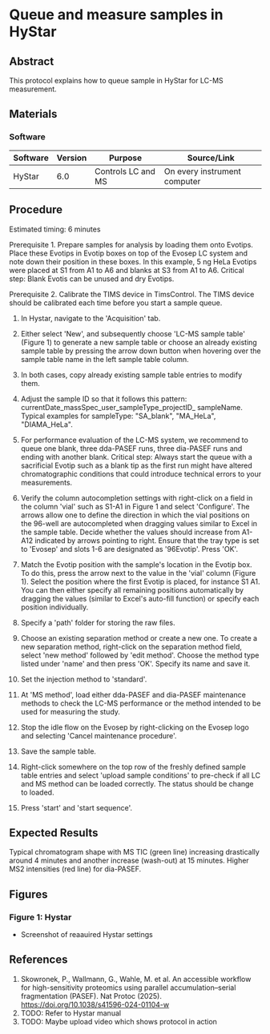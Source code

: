 # Queue and measure samples in HyStar


## Abstract
This protocol explains how to queue sample in HyStar for LC-MS measurement.


## Materials

### Software

| Software | Version | Purpose | Source/Link |
|----------|---------|---------|------------|
| HyStar | 6.0 | Controls LC and MS | On every instrument computer |


## Procedure
Estimated timing: 6 minutes

Prerequisite 1. Prepare samples for analysis by loading them onto Evotips. Place these Evotips in Evotip boxes on top of the Evosep LC system and note down their position in these boxes. In this example, 5 ng HeLa Evotips were placed at S1 from A1 to A6 and blanks at S3 from A1 to A6.
   Critical step: Blank Evotis can be unused and dry Evotips.

Prerequisite 2. Calibrate the TIMS device in TimsControl. The TIMS device should be calibrated each time before you start a sample queue.

1. In Hystar, navigate to the 'Acquisition' tab.

2. Either select 'New', and subsequently choose 'LC-MS sample table' (Figure 1) to generate a new sample table or choose an already existing sample table by pressing the arrow down button when hovering over the sample table name in the left sample table column.

3. In both cases, copy already existing sample table entries to modify them.

4. Adjust the sample ID so that it follows this pattern: currentDate_massSpec_user_sampleType_projectID_ sampleName. Typical examples for sampleType: "SA_blank", "MA_HeLa", "DIAMA_HeLa".

5. For performance evaluation of the LC-MS system, we recommend to queue one blank, three dda-PASEF runs, three dia-PASEF runs and ending with another blank. 
    Critical step: Always start the queue with a sacrificial Evotip such as a blank tip as the first run might have altered chromatographic conditions that could introduce technical errors to your measurements.

6. Verify the column autocompletion settings with right-click on a field in the column 'vial' such as S1-A1 in Figure 1 and select 'Configure'. The arrows allow one to define the direction in which the vial positions on the 96-well are autocompleted when dragging values similar to Excel in the sample table. Decide whether the values should increase from A1-A12 indicated by arrows pointing to right. Ensure that the tray type is set to 'Evosep' and slots 1-6 are designated as '96Evotip'. Press 'OK'.

7. Match the Evotip position with the sample's location in the Evotip box. To do this, press the arrow next to the value in the 'vial' column (Figure 1). Select the position where the first Evotip is placed, for instance S1 A1. You can then either specify all remaining positions automatically by dragging the values (similar to Excel's auto-fill function) or specify each position individually.

8. Specify a 'path' folder for storing the raw files.

9. Choose an existing separation method or create a new one. To create a new separation method, right-click on the separation method field, select 'new method' followed by 'edit method'. Choose the method type listed under 'name' and then press 'OK'. Specify its name and save it.

10. Set the injection method to 'standard'.

11. At 'MS method', load either dda-PASEF and dia-PASEF maintenance methods to check the LC-MS performance or the method intended to be used for measuring the study.

12. Stop the idle flow on the Evosep by right-clicking on the Evosep logo and selecting 'Cancel maintenance procedure'.

13. Save the sample table. 

14. Right-click somewhere on the top row of the freshly defined sample table entries and select 'upload sample conditions' to pre-check if all LC and MS method can be loaded correctly. The status should be change to loaded.

15. Press 'start' and 'start sequence'.


## Expected Results
Typical chromatogram shape with MS TIC (green line) increasing drastically around 4 minutes and another increase (wash-out) at 15 minutes. Higher MS2 intensities (red line) for dia-PASEF.


## Figures

### Figure 1: Hystar
- Screenshot of reaauired Hystar settings


## References
1. Skowronek, P., Wallmann, G., Wahle, M. et al. An accessible workflow for high-sensitivity proteomics using parallel accumulation–serial fragmentation (PASEF). Nat Protoc (2025). https://doi.org/10.1038/s41596-024-01104-w
2. TODO: Refer to Hystar manual
3. TODO: Maybe upload video which shows protocol in action